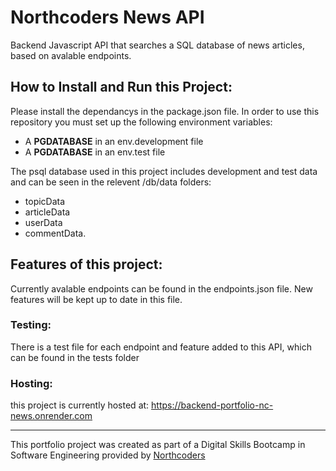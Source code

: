 # Northcoders News API

Backend Javascript API that searches a SQL database of news articles, based on avalable endpoints.   

## How to Install and Run this Project: 

Please install the dependancys in the package.json file. 
In order to use this repository you must set up the following environment variables: 

- A **PGDATABASE** in an env.development file
- A **PGDATABASE** in an env.test file

The psql database used in this project includes development and test data and can be seen in the relevent /db/data folders: 
- topicData
- articleData 
- userData
- commentData. 

## Features of this project: 

Currently avalable endpoints can be found in the endpoints.json file. 
New features will be kept up to date in this file. 

### Testing: 

There is a test file for each endpoint and feature added to this API, which can be found in the tests folder

### Hosting: 

this project is currently hosted at: https://backend-portfolio-nc-news.onrender.com

--- 

This portfolio project was created as part of a Digital Skills Bootcamp in Software Engineering provided by [Northcoders](https://northcoders.com/)
